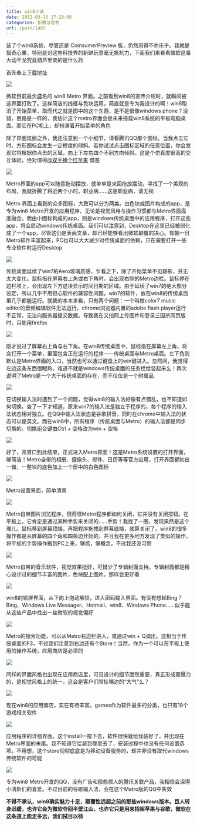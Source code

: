 ```yaml
---
title: win8小试
date: 2012-03-16 17:28:00
categories: 折腾与思考
url: /post/1485
---
```


装了个win8系统，尽管还是 ComsumerPreview 版，仍然用得不亦乐乎。我就是猎奇心重，特别是对这些科技界的新鲜玩意毫无抵抗力，下面我们来看看微软这番大动干戈究竟葫芦里卖的是什么药

首先奉上[下载地址](http://win8e.com/xiazai/3430.html)

![](https://storageapi.fleek.co/0a3a8890-e65e-47ce-93d7-0442b9209d38-bucket/blog/posts/2012-03/03-16/1.jpg)

微软目前最负盛名的 win8 Metro 界面。之前看到win8的宣传介绍时，就瞬间被这界面打败了。这样简洁的线框与色块运用，简直就是专为我设计的啊！win8取消了开始菜单，取而代之就是图中的这个东西，是不是很像windows phone？没错，思路是一样的，我估计这个metro界面会是未来搭载win8系统的平板电脑桌面。而它在PC机上，却扮演着开始菜单的角色

除了界面炫丽之外，我还注意到一个小细节，请看腾讯QQ那个图标。当我点击它时，方形图标会发生一定程度的倾斜。若你试试点击图标区域的任意位置，你会发现它将根据你点击的区域，向上下左右四个不同方向倾斜。这是个仿真度很高的交互体验，绝对值得[@双手捧个红苹果](http://weibo.com/oneapple "小帅") 借鉴

![](https://storageapi.fleek.co/0a3a8890-e65e-47ce-93d7-0442b9209d38-bucket/blog/posts/2012-03/03-16/2.jpg)

Metro界面的app可以随意拖动摆放，就单单是来回拖放摆动，寻找了一个美观的布局，我就折腾了将近两个小时。职业病……这是职业病，请无视

Metro 界面上看到的众多图标，大致可以分为两类。由色块或图片构成的app，是专为win8 Metro开发的应用程序，无论是视觉风格与操作习惯都与Metro界面高度融合。而由小图标构成的app，则是windows传统桌面中的应用程序，打开这些app，将会启动windows传统桌面。我们可以注意到，Desktop在这里已经被弱化成了一个app，尽管这仍是表面文章，却已经能够看出微软颠覆的决心。有朝一日Metro软件丰富起来，PC也可以大大减少对传统桌面的依赖，只在需要打开一些专业软件时运行Desktop

![](https://storageapi.fleek.co/0a3a8890-e65e-47ce-93d7-0442b9209d38-bucket/blog/posts/2012-03/03-16/3.jpg)

传统桌面延续了win7的Aero玻璃质感，乍看之下，除了开始菜单不见踪影，并无太大变化。鼠标指在屏幕右上角或右下角时，会出现右侧的Metro边栏。鼠标停在边栏项上，会出现左下方这块显示时间日期的区域。由于延续了win7的绝大部分设定，所以几乎不用担心软件的兼容性问题。win7的软件，放在win8的传统桌面里几乎都能运行。就我的本本来看，只有两个问题：一个叫做color7 music editor的音频编辑软件无法运行，chrome浏览器内置的adobe flash player运行不正常，无法向服务器提交数据。导致我在又拍网上传图片和登录三国杀网页版时，只能用firefox

![](https://storageapi.fleek.co/0a3a8890-e65e-47ce-93d7-0442b9209d38-bucket/blog/posts/2012-03/03-16/4.jpg)

刚才说过了屏幕右上角与右下角。在win8传统桌面中，鼠标指在屏幕左上角，将会打开一个菜单，里面包含正在运行的程序——传统桌面与Metro桌面。左下角则默认是Metro界面的入口，当然也可以通过键盘上的win键进入。忽然间，我觉得左边这条东西很眼熟，难道不就是windows传统桌面的任务栏给竖起来么！再次说明了Metro是一个大于传统桌面的存在，而不仅仅是一个附属品

![](https://storageapi.fleek.co/0a3a8890-e65e-47ce-93d7-0442b9209d38-bucket/blog/posts/2012-03/03-16/5.jpg)

在切换输入法时遇到了一个问题，觉得win8的输入法好像有点错乱，也不知道如何切换。查了一下才知道，原来win7的输入法是独立于程序的，每个程序的输入法状态相对独立。在QQ中输入法状态是谷歌拼音，同时在chrome中输入法的状态可以是英文。而在win8中，所有程序（传统桌面与Metro）的输入法都是同步切换的。切换组合键由Ctrl + 空格改为win + 空格

![](https://storageapi.fleek.co/0a3a8890-e65e-47ce-93d7-0442b9209d38-bucket/blog/posts/2012-03/03-16/6.jpg)

好了，吊胃口到此结束，正式进入Metro界面！这是Metro系统设置的打开界面，够简洁！Metro自带的相册、摄像头、邮件、日历等等官方应用，打开界面都如出一辙，一整块的底色加上一个居中的白色图标

![](https://storageapi.fleek.co/0a3a8890-e65e-47ce-93d7-0442b9209d38-bucket/blog/posts/2012-03/03-16/7.jpg)

Metro设置界面，简单清爽

![](https://storageapi.fleek.co/0a3a8890-e65e-47ce-93d7-0442b9209d38-bucket/blog/posts/2012-03/03-16/8.jpg)

Metro自带图片浏览程序，很奇怪Metro程序都如何关闭，它并没有关闭按钮。在平板上，它肯定是通过某种手势来关闭的……手势！我找了一圈，发现果然是这个理儿。鼠标移到屏幕顶端，再把程序拖拽到屏幕底端，就算关闭了。win8的很多操作都是从屏幕的四个角和四条边开始的，并且我在更多地方发现了类似的操作。将平板的手势操作搬到PC上来，够炫，够概念，不过我还没习惯

![](https://storageapi.fleek.co/0a3a8890-e65e-47ce-93d7-0442b9209d38-bucket/blog/posts/2012-03/03-16/9.jpg)

Metro自带的音乐软件，视觉效果挺好，可惜少了专辑封面支持。专辑封面都是精心设计过的细节丰富的图片，色块配上图片，那样会更好看

![](https://storageapi.fleek.co/0a3a8890-e65e-47ce-93d7-0442b9209d38-bucket/blog/posts/2012-03/03-16/10.jpg)

win8的锁屏界面，从下向上拖动解锁，进入密码输入界面。有没有想起Bing？Bing、Windows Live Messager、Hotmail、win8、Windows Phone……似乎能从这些产品中找出一丝微软的视觉偏好

![](https://storageapi.fleek.co/0a3a8890-e65e-47ce-93d7-0442b9209d38-bucket/blog/posts/2012-03/03-16/11.jpg)

Metro的搜索功能，可以从Metro右边栏进入，或通过win + Q调出。这相当于传统桌面的F3，不过我们注意到右边还有个Store！当然，作为一个可以在平板上使用的操作系统，应用商店是必须的

![](https://storageapi.fleek.co/0a3a8890-e65e-47ce-93d7-0442b9209d38-bucket/blog/posts/2012-03/03-16/12.jpg)

同样的界面风格也出现在应用商店里，可见设计的细节固然重要，真正形成震慑力的，是视觉风格上的统一，这会是客户们常挂嘴边的“大气”么？

![](https://storageapi.fleek.co/0a3a8890-e65e-47ce-93d7-0442b9209d38-bucket/blog/posts/2012-03/03-16/13.jpg)

现在win8的应用商店，实在有待丰富。games作为软件最多的分类，也只有18个游戏相关软件

![](https://storageapi.fleek.co/0a3a8890-e65e-47ce-93d7-0442b9209d38-bucket/blog/posts/2012-03/03-16/14.jpg)

应用程序的详细界面。这个install一按下去，软件很快就给我装好了，并出现在Metro界面的末尾。我不知道它给装到哪里去了，安装过程中也没有任何设置选项。不用想，这个store彻彻底底是为移动设备服务的，却并非没有取代windows传统软件的可能

![](https://storageapi.fleek.co/0a3a8890-e65e-47ce-93d7-0442b9209d38-bucket/blog/posts/2012-03/03-16/15.jpg)

专为win8 Metro开发的QQ，没有广告和那些烦人的腾讯关联产品，我相信会深得小清新们的喜爱。不过目前的谷歌输入法，会在这个Metro版的QQ中失效

**不得不承认，win8确实魅力十足，颠覆性远超之前的那些windows版本。巨人转身迟缓，也许它会为微软夺回半壁江山，也许它只是用来招架苹果与谷歌，微软在这条道上能走多远，我们拭目以待**